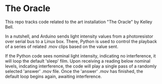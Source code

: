 # The Oracle
This repo tracks code related to the art installation "The Oracle" by Kelley Bell.

In a nutshell, and Arduino sends light intensity values from a photoresistor over serial bus to a Linux box. There, Python is used to control the playback of a series of related .mov clips based on the value sent.

If the Python code sees nominal light intensity, indicating no interference, it will loop the default 'sleep' film. Upon receiving a reading below nominal levels, indcating interference, the code will play a single pass of a randomly selected 'answer' .mov file. Once the 'answer' .mov has finished, the default loop begins again, awaiting interference. 
